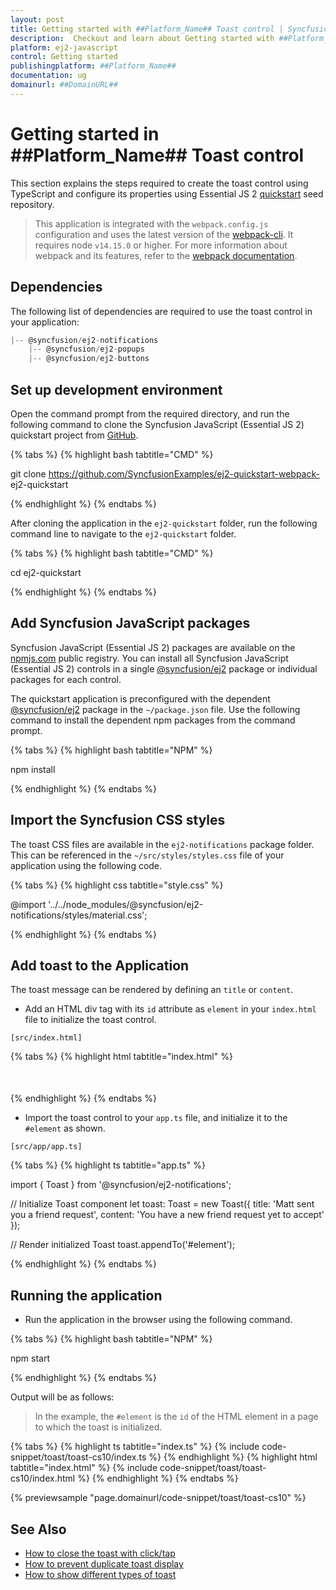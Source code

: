```yaml
---
layout: post
title: Getting started with ##Platform_Name## Toast control | Syncfusion
description:  Checkout and learn about Getting started with ##Platform_Name## Toast control of Syncfusion Essential JS 2 and more details.
platform: ej2-javascript
control: Getting started 
publishingplatform: ##Platform_Name##
documentation: ug
domainurl: ##DomainURL##
---
```


# Getting started in ##Platform_Name## Toast control

This section explains the steps required to create the toast control using TypeScript and configure its properties using Essential JS 2 [quickstart](https://github.com/SyncfusionExamples/ej2-quickstart-webpack-) seed repository.

> This application is integrated with the `webpack.config.js` configuration and uses the latest version of the [webpack-cli](https://webpack.js.org/api/cli/#commands). It requires node `v14.15.0` or higher. For more information about webpack and its features, refer to the [webpack documentation](https://webpack.js.org/guides/getting-started/).

## Dependencies

The following list of dependencies are required to use the toast control in your application:

```js
|-- @syncfusion/ej2-notifications
    |-- @syncfusion/ej2-popups
    |-- @syncfusion/ej2-buttons
```

## Set up development environment

Open the command prompt from the required directory, and run the following command to clone the Syncfusion JavaScript (Essential JS 2) quickstart project from [GitHub](https://github.com/SyncfusionExamples/ej2-quickstart-webpack-).

{% tabs %}
{% highlight bash tabtitle="CMD" %}

git clone https://github.com/SyncfusionExamples/ej2-quickstart-webpack- ej2-quickstart

{% endhighlight %}
{% endtabs %}

After cloning the application in the `ej2-quickstart` folder, run the following command line to navigate to the `ej2-quickstart` folder.

{% tabs %}
{% highlight bash tabtitle="CMD" %}

cd ej2-quickstart

{% endhighlight %}
{% endtabs %}

## Add Syncfusion JavaScript packages

Syncfusion JavaScript (Essential JS 2) packages are available on the [npmjs.com](https://www.npmjs.com/~syncfusionorg) public registry. You can install all Syncfusion JavaScript (Essential JS 2) controls in a single [@syncfusion/ej2](https://www.npmjs.com/package/@syncfusion/ej2) package or individual packages for each control.

The quickstart application is preconfigured with the dependent [@syncfusion/ej2](https://www.npmjs.com/package/@syncfusion/ej2) package in the `~/package.json` file. Use the following command to install the dependent npm packages from the command prompt.

{% tabs %}
{% highlight bash tabtitle="NPM" %}

npm install

{% endhighlight %}
{% endtabs %}

## Import the Syncfusion CSS styles

The toast CSS files are available in the `ej2-notifications` package folder. This can be referenced in the `~/src/styles/styles.css` file of your application using the following code.

{% tabs %}
{% highlight css tabtitle="style.css" %}

@import '../../node_modules/@syncfusion/ej2-notifications/styles/material.css';

{% endhighlight %}
{% endtabs %}

## Add toast to the Application

The toast message can be rendered by defining an `title` or `content`.

* Add an HTML div tag with its `id` attribute as `element` in your `index.html` file to initialize the toast control.

`[src/index.html]`

{% tabs %}
{% highlight html tabtitle="index.html" %}

<!DOCTYPE html>
<html lang="en">

<head>
    <title>Essential JS 2 Toast</title>
    <meta charset="utf-8" />
    <meta name="viewport" content="width=device-width, initial-scale=1.0, user-scalable=no" />
    <meta name="description" content="Essential JS 2" />
    <meta name="author" content="Syncfusion" />
    <link rel="shortcut icon" href="resources/favicon.ico" />
    <link href="https://maxcdn.bootstrapcdn.com/bootstrap/3.3.7/css/bootstrap.min.css" rel="stylesheet" />
</head>

<body>
    <div style="margin: 50px;">
        <!--element which is going to render-->
        <div id="element"></div>
    </div>

</body>

</html>

{% endhighlight %}
{% endtabs %}

* Import the toast control to your `app.ts` file, and initialize it to the `#element` as shown.

`[src/app/app.ts]`

{% tabs %}
{% highlight ts tabtitle="app.ts" %}

import { Toast } from '@syncfusion/ej2-notifications';

// Initialize Toast component
let toast: Toast = new Toast({
    title: 'Matt sent you a friend request',
    content: 'You have a new friend request yet to accept'
});

// Render initialized Toast
toast.appendTo('#element');

{% endhighlight %}
{% endtabs %}

## Running the application

* Run the application in the browser using the following command.

{% tabs %}
{% highlight bash tabtitle="NPM" %}

npm start

{% endhighlight %}
{% endtabs %}

Output will be as follows:

> In the example, the `#element` is the `id` of the HTML element in a page to which the toast is initialized.

{% tabs %}
{% highlight ts tabtitle="index.ts" %}
{% include code-snippet/toast/toast-cs10/index.ts %}
{% endhighlight %}
{% highlight html tabtitle="index.html" %}
{% include code-snippet/toast/toast-cs10/index.html %}
{% endhighlight %}
{% endtabs %}
          
{% previewsample "page.domainurl/code-snippet/toast/toast-cs10" %}

## See Also

* [How to close the toast with click/tap](./how-to/close-the-toast-with-click-tap)
* [How to prevent duplicate toast display](./how-to/prevent-duplicate-toast-display)
* [How to show different types of toast](./how-to/show-different-types-of-toast)
